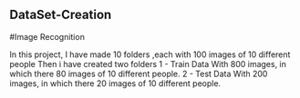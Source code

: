 ## DataSet-Creation
#Image Recognition

In this project, I have made 10 folders ,each with 100 images of 10 different people
Then i have created two folders 
1 - Train Data With 800 images, in which there 80 images of 10 different people.
2 - Test  Data With 200 images, in which there 20 images of 10 different people.
